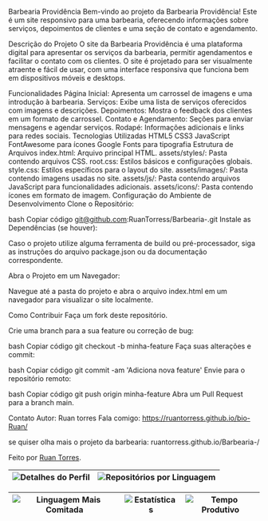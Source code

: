 Barbearia Providência
Bem-vindo ao projeto da Barbearia Providência! Este é um site responsivo para uma barbearia, oferecendo informações sobre serviços, depoimentos de clientes e uma seção de contato e agendamento.

Descrição do Projeto
O site da Barbearia Providência é uma plataforma digital para apresentar os serviços da barbearia, permitir agendamentos e facilitar o contato com os clientes. O site é projetado para ser visualmente atraente e fácil de usar, com uma interface responsiva que funciona bem em dispositivos móveis e desktops.

Funcionalidades
Página Inicial: Apresenta um carrossel de imagens e uma introdução à barbearia.
Serviços: Exibe uma lista de serviços oferecidos com imagens e descrições.
Depoimentos: Mostra o feedback dos clientes em um formato de carrossel.
Contato e Agendamento: Seções para enviar mensagens e agendar serviços.
Rodapé: Informações adicionais e links para redes sociais.
Tecnologias Utilizadas
HTML5
CSS3
JavaScript
FontAwesome para ícones
Google Fonts para tipografia
Estrutura de Arquivos
index.html: Arquivo principal HTML.
assets/styles/: Pasta contendo arquivos CSS.
root.css: Estilos básicos e configurações globais.
style.css: Estilos específicos para o layout do site.
assets/images/: Pasta contendo imagens usadas no site.
assets/js/: Pasta contendo arquivos JavaScript para funcionalidades adicionais.
assets/icons/: Pasta contendo ícones em formato de imagem.
Configuração do Ambiente de Desenvolvimento
Clone o Repositório:

bash
Copiar código
git@github.com:RuanTorress/Barbearia-.git
Instale as Dependências (se houver):

Caso o projeto utilize alguma ferramenta de build ou pré-processador, siga as instruções do arquivo package.json ou da documentação correspondente.

Abra o Projeto em um Navegador:

Navegue até a pasta do projeto e abra o arquivo index.html em um navegador para visualizar o site localmente.

Como Contribuir
Faça um fork deste repositório.

Crie uma branch para a sua feature ou correção de bug:

bash
Copiar código
git checkout -b minha-feature
Faça suas alterações e commit:

bash
Copiar código
git commit -am 'Adiciona nova feature'
Envie para o repositório remoto:

bash
Copiar código
git push origin minha-feature
Abra um Pull Request para a branch main.

Contato
Autor: Ruan torres
Fala comigo: https://ruantorress.github.io/bio-Ruan/

se quiser 
olha mais  o projeto da barbearia:  ruantorress.github.io/Barbearia-/

 <p>
            Feito por
            <a href="https://github.com/RuanTorress" target="_blank" title="Ver Ruan Torres"
              >Ruan Torres</a
            >.
          </p>
</table>

| ![Detalhes do Perfil](http://github-profile-summary-cards.vercel.app/api/cards/profile-details?username=RuanTorress&theme=apprentice) | ![Repositórios por Linguagem](http://github-profile-summary-cards.vercel.app/api/cards/repos-per-language?username=RuanTorress&theme=apprentice) |
| :-: | :-: |

| ![Linguagem Mais Comitada](http://github-profile-summary-cards.vercel.app/api/cards/most-commit-language?username=RuanTorress&theme=apprentice) | ![Estatísticas](http://github-profile-summary-cards.vercel.app/api/cards/stats?username=RuanTorress&theme=apprentice) | ![Tempo Produtivo](http://github-profile-summary-cards.vercel.app/api/cards/productive-time?username=RuanTorress&theme=apprentice&utcOffset=8) |
| :-: | :-: | :-: |
